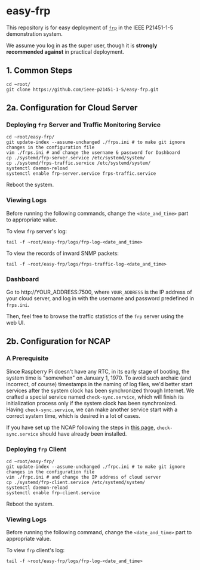 # easy-frp

This repository is for easy deployment of [`frp`](https://github.com/fatedier/frp) in the IEEE P21451-1-5 demonstration system.

We assume you log in as the super user, though it is **strongly recommended against** in practical deployment.

## 1. Common Steps

```shell
cd ~root/
git clone https://github.com/ieee-p21451-1-5/easy-frp.git
```

## 2a. Configuration for Cloud Server

### Deploying `frp` Server and Traffic Monitoring Service

```shell
cd ~root/easy-frp/
git update-index --assume-unchanged ./frps.ini # to make git ignore changes in the configuration file
vim ./frps.ini # and change the username & password for Dashboard 
cp ./systemd/frp-server.service /etc/systemd/system/
cp ./systemd/frps-traffic.service /etc/systemd/system/
systemctl daemon-reload
systemctl enable frp-server.service frps-traffic.service
```

Reboot the system.

### Viewing Logs

Before running the following commands, change the `<date_and_time>` part to appropriate value.

To view `frp` server's log:

```shell
tail -f ~root/easy-frp/logs/frp-log-<date_and_time>
```

To view the records of inward SNMP packets: 

```shell
tail -f ~root/easy-frp/logs/frps-traffic-log-<date_and_time>
```

### Dashboard

Go to http://YOUR_ADDRESS:7500, where `YOUR_ADDRESS` is the IP address of your cloud server, and log in with the username and password predefined in `frps.ini`.

Then, feel free to browse the traffic statistics of the `frp` server using the web UI. 

## 2b. Configuration for NCAP

### A Prerequisite

Since Raspberry Pi doesn't have any RTC, in its early stage of booting, the system time is "somewhen" on January 1, 1970. To avoid such archaic (and incorrect, of course) timestamps in the naming of log files, we'd better start services after the system clock has been synchronized through Internet. We crafted a special service named `check-sync.service`, which will finish its initialization process only if the system clock has been synchronized. Having `check-sync.service`, we can make another service start with a correct system time, which is desired in a lot of cases. 

If you have set up the NCAP following the steps in [this page](https://github.com/ieee-p21451-1-5/demo-ncap),  `check-sync.service` should have already been installed.

### Deploying `frp` Client

```shell
cd ~root/easy-frp/
git update-index --assume-unchanged ./frpc.ini # to make git ignore changes in the configuration file
vim ./frpc.ini # and change the IP address of cloud server
cp ./systemd/frp-client.service /etc/systemd/system/
systemctl daemon-reload
systemctl enable frp-client.service 
```

Reboot the system.

### Viewing Logs

Before running the following command, change the `<date_and_time>` part to appropriate value.

To view `frp` client's log:

```shell
tail -f ~root/easy-frp/logs/frp-log-<date_and_time>
```

